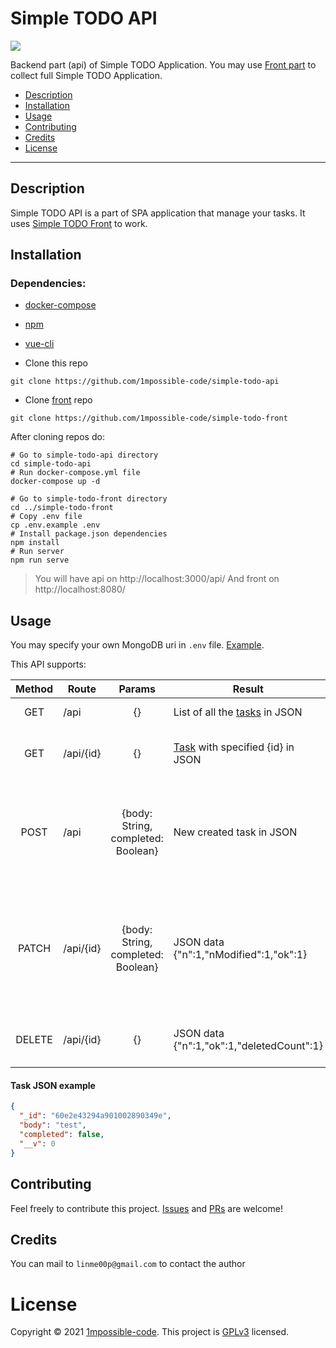 # Simple TODO API

![](https://img.shields.io/github/license/1mpossible-code/simple-todo-api?color=green)

Backend part (api) of Simple TODO Application. You may
use [Front part](https://github.com/1mpossible-code/simple-todo-front#simple-todo-front) to collect full Simple TODO
Application.

* [Description](#description)
* [Installation](#installation)
* [Usage](#usage)
* [Contributing](#contributing)
* [Credits](#credits)
* [License](#license)

----

## Description

Simple TODO API is a part of SPA application that manage your tasks. It
uses [Simple TODO Front](https://github.com/1mpossible-code/simple-todo-front#simple-todo-front) to work.

## Installation

### Dependencies:

* [docker-compose](https://docs.docker.com/compose/)
* [npm](https://www.npmjs.com/)
* [vue-cli](https://cli.vuejs.org/)

* Clone this repo

```shell
git clone https://github.com/1mpossible-code/simple-todo-api
```

* Clone [front](https://github.com/1mpossible-code/simple-todo-front#simple-todo-front) repo

```shell
git clone https://github.com/1mpossible-code/simple-todo-front
```

After cloning repos do:

```shell
# Go to simple-todo-api directory
cd simple-todo-api
# Run docker-compose.yml file
docker-compose up -d

# Go to simple-todo-front directory
cd ../simple-todo-front
# Copy .env file
cp .env.example .env
# Install package.json dependencies
npm install
# Run server
npm run serve
```

> You will have api on http://localhost:3000/api/
> And front on http://localhost:8080/

## Usage

You may specify your own MongoDB uri in `.env` file. [Example](.env.example).

This API supports:

|Method|Route|Params|Result|Description|
|:----:|-----|:----:|------|-----------|
GET | /api | {} | List of all the [tasks](#task-json-example) in JSON | Get all the tasks
GET | /api/{id} | {} | [Task](#task-json-example) with specified {id} in JSON | Get the task with specified {id}
POST | /api | {body: String, completed: Boolean} | New created task in JSON| Store new task with parameters. 'body' is required and 'completed' is optional
PATCH | /api/{id} | {body: String, completed: Boolean} | JSON data {"n":1,"nModified":1,"ok":1} | Update task with specified {id} with the data from params. Both 'body' and 'completed' are optional
DELETE | /api/{id} | {} | JSON data {"n":1,"ok":1,"deletedCount":1} | Destroy task with specified :id

#### Task JSON example

```json
{
  "_id": "60e2e43294a901002890349e",
  "body": "test",
  "completed": false,
  "__v": 0
}
```

## Contributing

Feel freely to contribute this project. [Issues](https://github.com/1mpossible-code/simple-todo-api/issues)
and [PRs](https://github.com/1mpossible-code/simple-todo-api/pulls) are welcome!

## Credits

You can mail to `linme00p@gmail.com` to contact the author

# License

Copyright © 2021 [1mpossible-code](https://github.com/1mpossible-code). This project
is [GPLv3](https://www.https://www.gnu.org/licenses/gpl-3.0.htmlgnu.org/licenses/gpl-3.0) licensed.
